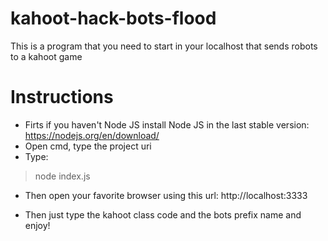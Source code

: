 # kahoot-hack-bots-flood
This is a program that you need to start in your localhost that sends robots to a kahoot game

# Instructions

- Firts if you haven't Node JS install Node JS in the last stable version: https://nodejs.org/en/download/
- Open cmd, type the project uri
- Type:

> node index.js

- Then open your favorite browser using this url: http://localhost:3333

- Then just type the kahoot class code and the bots prefix name and enjoy!
